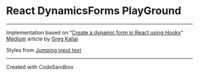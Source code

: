 # React DynamicsForms PlayGround

---

Implementation based on “[Create a dynamic form in React using Hooks](https://medium.com/craft-academy/create-a-dynamic-form-in-react-using-hooks-f64cfabaeaaa)” [Medium](https://medium.com) article by [Greg Kallai](https://medium.com/@gerg.kallai)

Styles from [Jumping input text](https://codepen.io/nikstech/pen/xmMxpr)

---

Created with CodeSandbox
